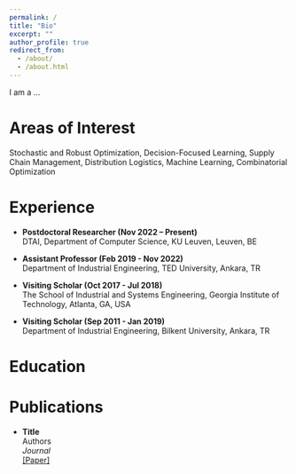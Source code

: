 ```yaml
---
permalink: /
title: "Bio"
excerpt: ""
author_profile: true
redirect_from: 
  - /about/
  - /about.html
---
```


I am a ...

Areas of Interest 
======
Stochastic and Robust Optimization, Decision-Focused Learning, Supply Chain Management, Distribution Logistics, Machine Learning, Combinatorial Optimization

Experience
======

- **Postdoctoral Researcher (Nov 2022 – Present)** \
DTAI, Department of Computer Science, KU Leuven, Leuven, BE 

- **Assistant Professor (Feb 2019 - Nov 2022)** \
Department of Industrial Engineering, TED University, Ankara, TR 

- **Visiting Scholar  (Oct 2017 - Jul 2018)** \
The School of Industrial and Systems Engineering, Georgia Institute of Technology, Atlanta, GA, USA 

- **Visiting Scholar  (Sep 2011 - Jan 2019)** \
Department of Industrial Engineering, Bilkent University, Ankara, TR

Education 
======

Publications
======

- **Title** \
Authors \
*Journal* \
[\[Paper\]](url.pdf)